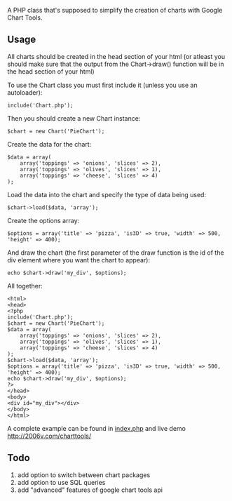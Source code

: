 A PHP class that's supposed to simplify the creation of charts with Google Chart Tools.

## Usage ##
All charts should be created in the head section of your html (or atleast you should make sure that the output from the Chart->draw() function will be in the head section of your html)

To use the Chart class you must first include it (unless you use an autoloader):
```
include('Chart.php');
```

Then you should create a new Chart instance:
```
$chart = new Chart('PieChart');
```

Create the data for the chart:
```
$data = array(
	array('toppings' => 'onions', 'slices' => 2),
	array('toppings' => 'olives', 'slices' => 1),
	array('toppings' => 'cheese', 'slices' => 4)
);
```

Load the data into the chart and specify the type of data being used:
```
$chart->load($data, 'array');
```

Create the options array:
```
$options = array('title' => 'pizza', 'is3D' => true, 'width' => 500, 'height' => 400);
```

And draw the chart (the first parameter of the draw function is the id of the div element where you want the chart to appear):
```
echo $chart->draw('my_div', $options);
```

All together:
```
<html>
<head>
<?php
include('Chart.php');
$chart = new Chart('PieChart');
$data = array(
	array('toppings' => 'onions', 'slices' => 2),
	array('toppings' => 'olives', 'slices' => 1),
	array('toppings' => 'cheese', 'slices' => 4)
);
$chart->load($data, 'array');
$options = array('title' => 'pizza', 'is3D' => true, 'width' => 500, 'height' => 400);
echo $chart->draw('my_div', $options);
?>
</head>
<body>
<div id="my_div"></div>
</body>
</html>
```

A complete example can be found in [index.php](http://code.google.com/p/php-class-for-google-chart-tools/source/browse/trunk/index.php) and live demo http://2006v.com/charttools/

## Todo ##
  1. add option to switch between chart packages
  1. add option to use SQL queries
  1. add "advanced" features of google chart tools api